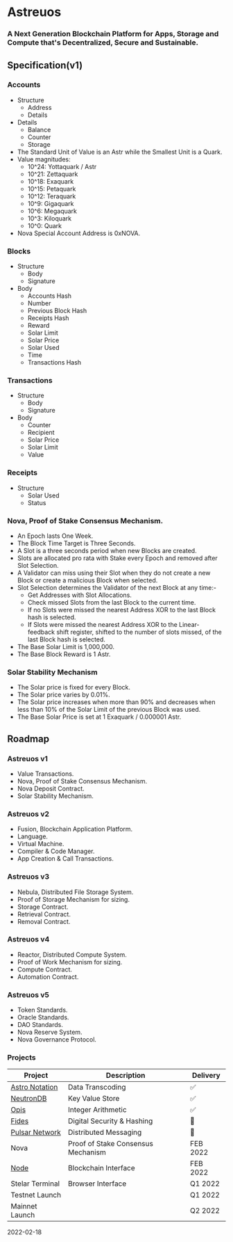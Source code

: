 
# Astreuos

### A Next Generation Blockchain Platform for Apps, Storage and Compute that's Decentralized, Secure and Sustainable.

## Specification(v1)

### Accounts
- Structure
    - Address
    - Details
- Details
    - Balance
    - Counter
    - Storage
- The Standard Unit of Value is an Astr while the Smallest Unit is a Quark.
- Value magnitudes:
    - 10^24: Yottaquark / Astr
    - 10^21: Zettaquark
    - 10^18: Exaquark
    - 10^15: Petaquark
    - 10^12: Teraquark
    - 10^9: Gigaquark
    - 10^6: Megaquark
    - 10^3: Kiloquark
    - 10^0: Quark
- Nova Special Account Address is 0xNOVA.

### Blocks
- Structure
    - Body
    - Signature
- Body
    - Accounts Hash
    - Number
    - Previous Block Hash
    - Receipts Hash
    - Reward
    - Solar Limit
    - Solar Price
    - Solar Used
    - Time
    - Transactions Hash

### Transactions
- Structure
    - Body
    - Signature
- Body
    - Counter
    - Recipient
    - Solar Price
    - Solar Limit
    - Value

### Receipts
- Structure
    - Solar Used
    - Status

### Nova, Proof of Stake Consensus Mechanism.
- An Epoch lasts One Week.
- The Block Time Target is Three Seconds.
- A Slot is a three seconds period when new Blocks are created.
- Slots are allocated pro rata with Stake every Epoch and removed after Slot Selection.
- A Validator can miss using their Slot when they do not create a new Block or create a malicious Block when selected.
- Slot Selection determines the Validator of the next Block at any time:-
    - Get Addresses with Slot Allocations.
    - Check missed Slots from the last Block to the current time.
    - If no Slots were missed the nearest Address XOR to the last Block hash is selected.
    - If Slots were missed the nearest Address XOR to the Linear-feedback shift register, shifted to the number of slots missed, of the last Block hash is selected.
- The Base Solar Limit is 1,000,000.
- The Base Block Reward is 1 Astr.


### Solar Stability Mechanism
- The Solar price is fixed for every Block.
- The Solar price varies by 0.01%.
- The Solar price increases when more than 90% and decreases when less than 10% of the Solar Limit of the previous Block was used.
- The Base Solar Price is set at 1 Exaquark / 0.000001 Astr.

## Roadmap

### Astreuos v1
- Value Transactions.
- Nova, Proof of Stake Consensus Mechanism.
- Nova Deposit Contract.
- Solar Stability Mechanism.

### Astreuos v2
- Fusion, Blockchain Application Platform.
- Language.
- Virtual Machine.
- Compiler & Code Manager.
- App Creation & Call Transactions.

### Astreuos v3
- Nebula, Distributed File Storage System.
- Proof of Storage Mechanism for sizing.
- Storage Contract.
- Retrieval Contract.
- Removal Contract.

### Astreuos v4
- Reactor, Distributed Compute System.
- Proof of Work Mechanism for sizing.
- Compute Contract.
- Automation Contract.

### Astreuos v5
- Token Standards.
- Oracle Standards.
- DAO Standards.
- Nova Reserve System.
- Nova Governance Protocol.

### Projects
| Project | Description | Delivery |
|---|---|---|
| [Astro Notation](https://github.com/stelar-software/rust-astro-notation) | Data Transcoding | ✅ |
| [NeutronDB](https://github.com/stelar-software/rust-neutrondb) | Key Value Store | ✅ |
| [Opis](https://github.com/stelar-software/rust-opis) | Integer Arithmetic | ✅ |
| [Fides](https://github.com/stelar-software/rust-fides) | Digital Security & Hashing | 🚧 |
| [Pulsar Network](https://github.com/stelar-software/rust-pulsar-network)  | Distributed Messaging |  🚧 |
| Nova | Proof of Stake Consensus Mechanism | FEB 2022 |
| [Node](https://github.com/astreuos/rust-astreuos) | Blockchain Interface | FEB 2022 |
| Stelar Terminal | Browser Interface | Q1 2022 |
| Testnet Launch | | Q1 2022 |
| Mainnet Launch | | Q2 2022 |

2022-02-18